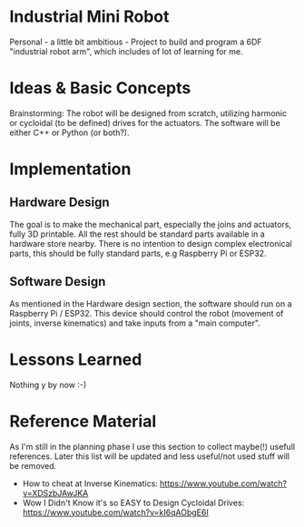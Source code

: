 # Industrial Mini Robot
Personal - a little bit ambitious -  Project to build and program a 6DF "industrial robot arm", which includes of lot of learning for me.


# Ideas & Basic Concepts
Brainstorming:
The robot will be designed from scratch, utilizing harmonic or cycloidal (to be defined) drives for the actuators.
The software will be either C++ or Python (or both?).

# Implementation

## Hardware Design
The goal is to make the mechanical part, especially the joins and actuators, fully 3D printable.
All the rest should be standard parts available in a hardware store nearby.
There is no intention to design complex electronical parts, this should be fully standard parts, e.g Raspberry Pi or ESP32.

## Software Design
As mentioned in the Hardware design section, the software should run on a Raspberry Pi / ESP32.
This device should control the robot (movement of joints, inverse kinematics) and take inputs from a "main computer".

# Lessons Learned
Nothing y by now :-)

# Reference Material
As I'm still in the planning phase I use this section to collect maybe(!) usefull references.
Later this list will be updated and less useful/not used stuff will be removed.
- How to cheat at Inverse Kinematics:  https://www.youtube.com/watch?v=XDSzbJAwJKA
- Wow I Didn't Know it's so EASY to Design Cycloidal Drives: https://www.youtube.com/watch?v=kI6qAObgE6I


